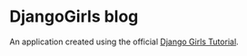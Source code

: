 # DjangoGirls blog

An application created using the official <a href="https://tutorial.djangogirls.org/en/">Django Girls Tutorial</a>.
